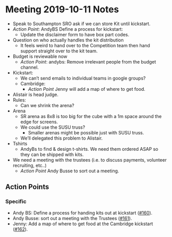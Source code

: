 # Meeting 2019-10-11 Notes
- Speak to Southampton SRO ask if we can store Kit until kickstart.
- *Action Point*: AndyBS Define a process for kickstart:
  - Update the disclaimer form to have box part codes.
- Question on who actually handles the kit distribution
  - It feels weird to hand over to the Competition team then hand support straight over to the kit team.
- Budget is reviewable now
  - *Action Point*: andybs: Remove irrelevant people from the budget channel.
- Kickstart:
  - We can’t send emails to individual teams in google groups?
  - Cambridge:
    - *Action Point* Jenny will add a map of where to get food.
- Alistair is head judge.
- Rules:
  - Can we shrink the arena?
- Arena
  - SR arena as 8x8 is too big for the cube with a 1m space around the edge for screens.
  - We could use the SUSU truss?
    - Smaller arenas might be possible just with SUSU truss.
  - We’ll delegated this problem to Alistair.
- Tshirts
  - AndyBs to find & design t-shirts. We need them ordered ASAP so they can be shipped with kits.
- We need a meeting with the trustees (i.e. to discuss payments, volunteer recruiting, etc..)
  - *Action Point* Andy Busse to sort out a meeting.

## Action Points

### Specific

- Andy BS: Define a process for handing kits out at kickstart ([#160](https://github.com/srobo/competition-team-minutes/issues/160)).
- Andy Busse: sort out a meeting with the Trustees ([#161](https://github.com/srobo/competition-team-minutes/issues/161)).
- Jenny: Add a map of where to get food at the Cambridge kickstart ([#162](https://github.com/srobo/competition-team-minutes/issues/162)).
